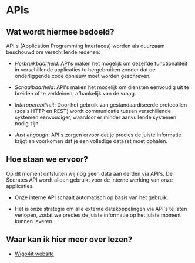 # APIs

## Wat wordt hiermee bedoeld?
API's (Application Programming Interfaces) worden als duurzaam beschouwd om verschillende redenen:

- *Herbruikbaarheid*: API's maken het mogelijk om dezelfde functionaliteit in verschillende applicaties te hergebruiken zonder dat de onderliggende code opnieuw moet worden geschreven.

- *Schaalbaarheid*: API's maken het mogelijk om diensten eenvoudig uit te breiden of te verkleinen, afhankelijk van de vraag.

- *Interoperabiliteit*: Door het gebruik van gestandaardiseerde protocollen (zoals HTTP en REST) wordt communicatie tussen verschillende systemen eenvoudiger, waardoor er minder aanvullende systemen nodig zijn.

- *Just engough*: API's zorgen ervoor dat je precies de juiste informatie krijgt en voorkomen dat je een volledige dataset moet ophalen.

## Hoe staan we ervoor?

Op dit moment ontsluiten wij nog geen data aan derden via API's. De Socrates API wordt alleen gebruikt voor de interne werking van onze applicaties.

- Onze interne API schaalt automatisch op basis van het gebruik.

- Het is onze strategie om alle externe datakoppelingen via API's te laten verlopen, zodat we precies de juiste informatie op het juiste moment kunnen leveren.

## Waar kan ik hier meer over lezen?
- <a href="https://www.wigo4it.nl/?utm=duurzaamheidsradar">Wigo4it website</a>







